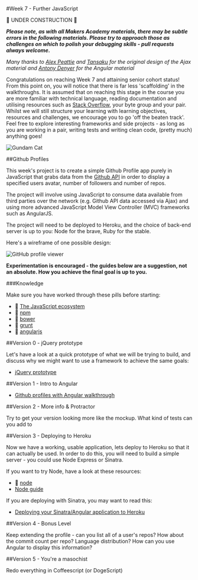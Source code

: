 #Week 7 - Further JavaScript

:construction: UNDER CONSTRUCTION :construction:

***Please note, as with all Makers Academy materials, there may be subtle errors in the following materials.  Please try to approach those as challenges on which to polish your debugging skills - pull requests always welcome.***

*Many thanks to [Alex Peattie](https://github.com/alexpeattie) and [Tansaku](https://github.com/tansaku) for the original design of the Ajax material and [Antony Denyer](https://github.com/antonydenyer) for the Angular material*

Congratulations on reaching Week 7 and attaining senior cohort status! From this point on, you will notice that there is far less 'scaffolding' in the walkthroughs. It is assumed that on reaching this stage in the course you are more familiar with technical language, reading documentation and utilising resources such as [Stack Overflow](http://stackoverflow.com/), your byte group and your pair. Whilst we will still structure your learning with learning objectives, resources and challenges, we encourage you to go 'off the beaten track'. Feel free to explore interesting frameworks and side projects - as long as you are working in a pair, writing tests and writing clean code, (pretty much) anything goes!

![Gundam Cat](https://developer.github.com/images/gundamcat.png)

##Github Profiles

This week's project is to create a simple Github Profile app purely in JavaScript that grabs data from the [Github API](https://developer.github.com/v3/) in order to display a specified users avatar, number of followers and number of repos.

The project will involve using JavaScript to consume data available from third parties over the network (e.g. Github API data accessed via Ajax) and using more advanced JavaScript Model View Controller (MVC) frameworks such as AngularJS. 

The project will need to be deployed to Heroku, and the choice of back-end server is up to you: Node for the brave, Ruby for the stable.

Here's a wireframe of one possible design:

![GitHub profile viewer](https://makersacademy.mybalsamiq.com/mockups/2895691.png?key=afabb09aef2901a2732515ae4349c1ec0458294b)

**Experimentation is encouraged - the guides below are a suggestion, not an absolute. How you achieve the final goal is up to you.**

###Knowledge

Make sure you have worked through these pills before starting:

* :pill: [The JavaScript ecosystem](https://github.com/makersacademy/course/blob/master/pills/javascript_ecosystem.md)
* :pill: [npm](https://github.com/makersacademy/course/blob/master/pills/npm.md)
* :pill: [bower](https://github.com/makersacademy/course/blob/master/pills/bower.md)
* :pill: [grunt](https://github.com/makersacademy/course/blob/master/pills/grunt.md)
* :pill: [angularjs](https://github.com/makersacademy/course/blob/master/pills/angularjs.md)

##Version 0 - jQuery prototype

Let's have a look at a quick prototype of what we will be trying to build, and discuss why we might want to use a framework to achieve the same goals: 

* [jQuery prototype](https://github.com/makersacademy/course/blob/master/further_javascript/jquery.md)

##Version 1 - Intro to Angular

* [Github profiles with Angular walkthrough](https://github.com/makersacademy/course/blob/master/further_javascript/angularjs.md)  

##Version 2 - More info & Protractor

Try to get your version looking more like the mockup. What kind of tests can you add to

##Version 3 - Deploying to Heroku

Now we have a working, usable application, lets deploy to Heroku so that it can actually be used. In order to do this, you will need to build a simple server - you could use Node Express or Sinatra.

If you want to try Node, have a look at these resources:

* :pill: [node](https://github.com/makersacademy/course/blob/master/pills/node.md)
* [Node guide](https://github.com/makersacademy/course/blob/master/node_guide.md)

If you are deploying with Sinatra, you may want to read this:

* [Deploying your Sinatra/Angular application to Heroku](https://github.com/makersacademy/course/blob/master/pills/deploying_angular_sinatra.md)


##Version 4 - Bonus Level

Keep extending the profile - can you list all of a user's repos? How about the commit count per repo? Language distribution? How can you use Angular to display this information?

##Version 5 - You're a masochist

Redo everything in Coffeescript (or DogeScript)
